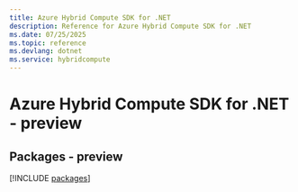 ```yaml
---
title: Azure Hybrid Compute SDK for .NET
description: Reference for Azure Hybrid Compute SDK for .NET
ms.date: 07/25/2025
ms.topic: reference
ms.devlang: dotnet
ms.service: hybridcompute
---
```

# Azure Hybrid Compute SDK for .NET - preview
## Packages - preview
[!INCLUDE [packages](hybrid-compute-index.md)]